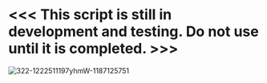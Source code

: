 # <<< This script is still in development and testing. Do not use until it is completed. >>>

![322-1222511197yhmW-1187125751](https://github.com/DravenWB/Microsoft_PowerShell_Scripts/assets/46582061/f6c79d28-e124-412c-b3be-6ca888e835d4)
